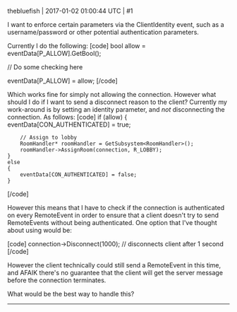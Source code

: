 thebluefish | 2017-01-02 01:00:44 UTC | #1

I want to enforce certain parameters via the ClientIdentity event, such as a username/password or other potential authentication parameters.

Currently I do the following:
[code]
bool allow = eventData[P_ALLOW].GetBool();

// Do some checking here

eventData[P_ALLOW] = allow;
[/code]

Which works fine for simply not allowing the connection. However what should I do if I want to send a disconnect reason to the client? Currently my work-around is by setting an identity parameter, and *not* disconnecting the connection. As follows:
[code]
if (allow)
	{
		eventData[CON_AUTHENTICATED] = true;
		
		// Assign to lobby
		RoomHandler* roomHandler = GetSubsystem<RoomHandler>();
		roomHandler->AssignRoom(connection, R_LOBBY);
	}
	else
	{
		eventData[CON_AUTHENTICATED] = false;
	}
[/code]

However this means that I have to check if the connection is authenticated on every RemoteEvent in order to ensure that a client doesn't try to send RemoteEvents without being authenticated. One option that I've thought about using would be:

[code]
connection->Disconnect(1000); // disconnects client after 1 second
[/code]

However the client technically could still send a RemoteEvent in this time, and AFAIK there's no guarantee that the client will get the server message before the connection terminates.

What would be the best way to handle this?

-------------------------

